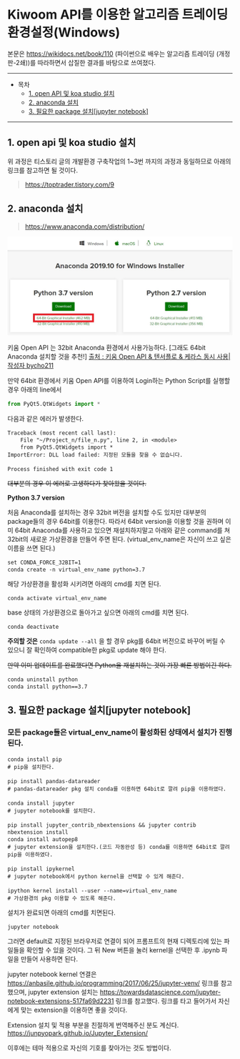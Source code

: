 # Kiwoom API를 이용한 알고리즘 트레이딩 환경설정(Windows)

본문은 https://wikidocs.net/book/110 (파이썬으로 배우는 알고리즘 트레이딩 (개정판-2쇄))를 따라하면서 삽질한 결과를 바탕으로 쓰여졌다.

<hr/>

- 목차
  * [1. open API 및 koa studio 설치](#1-open-api-및-koa-studio-설치)
  * [2. anaconda 설치](#2-anaconda-설치)
  * [3. 필요한 package 설치[jupyter notebook]](#3-필요한-package-설치[jupyter-notebook])

<hr/>

## 1. open api 및 koa studio 설치
위 과정은 티스토리 글의 개발환경 구축작업의 1~3번 까지의 과정과 동일하므로 아래의 링크를 참고하면 될 것이다.

> https://toptrader.tistory.com/9

## 2. anaconda 설치

> https://www.anaconda.com/distribution/

![Anaconda Download](./anaconda_install_img.jpg)

키움 Open API 는 32bit Anaconda 환경에서 사용가능하다. [그래도 64bit Anaconda 설치할 것을 추천!]
[출처 : 키움 Open API & 텐서플로 & 케라스 동시 사용|작성자 bycho211](http://blog.naver.com/PostView.nhn?blogId=bycho211&logNo=221416542989)


만약 64bit 환경에서 키움 Open API를 이용하여 Login하는 Python Script를 실행할 경우 아래의 line에서
``` Python
from PyQt5.QtWidgets import *
```
다음과 같은 에러가 발생한다.
```
Traceback (most recent call last):
    File "~/Project_n/file_n.py", line 2, in <module>
    from PyQt5.QtWidgets import *
ImportError: DLL load failed: 지정된 모듈을 찾을 수 없습니다.

Process finished with exit code 1
```
~~대부분의 경우 이 에러로 고생하다가 찾아왔을 것이다.~~

**Python 3.7 version**

처음 Anaconda를 설치하는 경우 32bit 버전을 설치할 수도 있지만 대부분의 package들의 경우 64bit를 이용한다. 따라서 64bit version을 이용할 것을 권하며 이미 64bit Anaconda를 사용하고 있으면 재설치하지말고 아래와 같은 command를 쳐 32bit의 새로운 가상환경을 만들어 주면 된다. (virtual_env_name은 자신이 쓰고 싶은 이름을 쓰면 된다.)
``` 
set CONDA_FORCE_32BIT=1
conda create -n virtual_env_name python=3.7
```
해당 가상환경을 활성화 시키려면 아래의 cmd를 치면 된다.
```
conda activate virtual_env_name
```
base 상태의 가상환경으로 돌아가고 싶으면 아래의 cmd를 치면 된다.
```
conda deactivate
```


**주의할 것은** ``` conda update --all ``` 을 할 경우 pkg를 64bit 버전으로 바꾸어 버릴 수 있으니 잘 확인하여 compatible한 pkg로 update 해야 한다.

~~만약 이미 업데이트를 완료했다면 Python을 재설치하는 것이 가장 빠른 방법이긴 하다.~~
```
conda uninstall python
conda install python==3.7
```



## 3. 필요한 package 설치[jupyter notebook]
### 모든 package들은 virtual_env_name이 활성화된 상태에서 설치가 진행된다.

```
conda install pip
# pip을 설치한다.

pip install pandas-datareader
# pandas-datareader pkg 설치 conda를 이용하면 64bit로 깔려 pip을 이용하였다.

conda install jupyter 
# jupyter notebook를 설치한다.

pip install jupyter_contrib_nbextensions && jupyter contrib nbextension install 
conda install autopep8
# jupyter extension을 설치한다.(코드 자동완성 등) conda를 이용하면 64bit로 깔려 pip을 이용하였다.

pip install ipykernel 
# jupyter notebook에서 python kernel을 선택할 수 있게 해준다. 

ipython kernel install --user --name=virtual_env_name
# 가상환경의 pkg 이용할 수 있도록 해준다.
```


설치가 완료되면 아래의 cmd를 치면된다.
```
jupyter notebook
```
그러면 default로 지정된 브라우저로 연결이 되어 프롬프트의 현재 디렉토리에 있는 파일들을 확인할 수 있을 것이다. 그 뒤 New 버튼을 눌러 kernel을 선택한 후 .ipynb 파일을 만들어 사용하면 된다.


jupyter notebook kernel 연결은 https://anbasile.github.io/programming/2017/06/25/jupyter-venv/ 링크를 참고했으며, jupyter extension 설치는 https://towardsdatascience.com/jupyter-notebook-extensions-517fa69d2231 링크를 참고했다. 링크를 타고 들어가서 자신에게 맞는 extension을 이용하면 좋을 것이다. 

Extension 설치 및 적용 부분을 친절하게 번역해주신 분도 계신다. https://junpyopark.github.io/Jupyter_Extension/

이후에는 테마 적용으로 자신의 기호를 찾아가는 것도 방법이다.